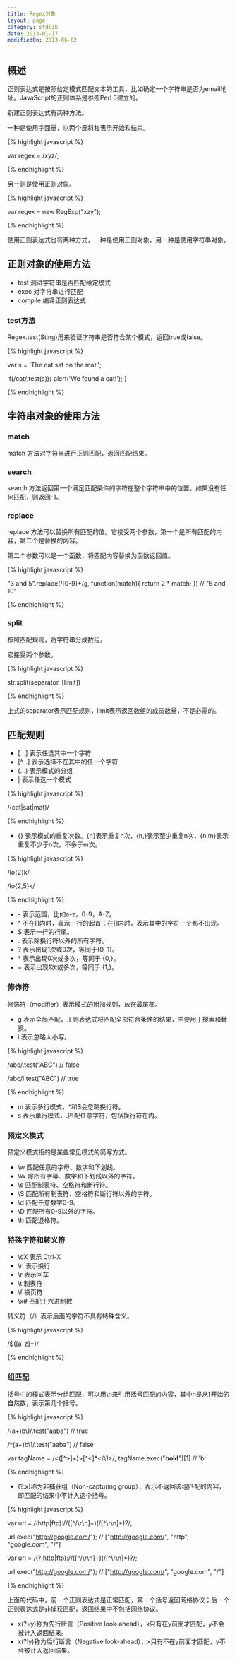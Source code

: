 ```yaml
---
title: Regex对象
layout: page
category: stdlib
date: 2013-01-17
modifiedOn: 2013-06-02
---
```


## 概述

正则表达式是按照给定模式匹配文本的工具，比如确定一个字符串是否为email地址。JavaScript的正则体系是参照Perl 5建立的。

新建正则表达式有两种方法。

一种是使用字面量，以两个反斜杠表示开始和结束。

{% highlight javascript %}

var regex = /xyz/;

{% endhighlight %}

另一则是使用正则对象。

{% highlight javascript %}

var regex = new RegExp("xzy");

{% endhighlight %}

使用正则表达式也有两种方式，一种是使用正则对象，另一种是使用字符串对象。

## 正则对象的使用方法

- test 测试字符串是否匹配给定模式
- exec 对字符串进行匹配
- compile 编译正则表达式

### test方法

Regex.test(Sting)用来验证字符串是否符合某个模式，返回true或false。

{% highlight javascript %}

var s = 'The cat sat on the mat.';

if(/cat/.test(s)){
    alert('We found a cat!');
} 

{% endhighlight %}

## 字符串对象的使用方法

### match

match 方法对字符串进行正则匹配，返回匹配结果。

### search

search 方法返回第一个满足匹配条件的字符在整个字符串中的位置。如果没有任何匹配，则返回-1。

### replace

replace 方法可以替换所有匹配的值。它接受两个参数，第一个是所有匹配的内容，第二个是替换的内容。

第二个参数可以是一个函数，将匹配内容替换为函数返回值。

{% highlight javascript %}

"3 and 5".replace(/[0-9]+/g, function(match){
			return 2 * match; })
// "6 and 10"

{% endhighlight %}

### split

按照匹配规则，将字符串分成数组。

它接受两个参数。

{% highlight javascript %}

str.split(separator, [limit])

{% endhighlight %}

上式的separator表示匹配规则，limit表示返回数组的成员数量，不是必需的。

## 匹配规则

- [...] 表示任选其中一个字符
- [\^...] 表示选择不在其中的任一个字符
- (...) 表示模式的分组
- | 表示任选一个模式

{% highlight javascript %}

/(cat|sat|mat)/

{% endhighlight %}

- {} 表示模式的重复次数。{n}表示重复n次，{n,}表示至少重复n次，{n,m}表示重复不少于n次，不多于m次。

{% highlight javascript %}

/lo{2}k/

/lo{2,5}k/

{% endhighlight %}

- \- 表示范围，比如a-z，0-9，A-Z。
- ^ 不在[]内时，表示一行的起首；在[]内时，表示其中的字符一个都不出现。
- $ 表示一行的行尾。
- . 表示除换行符以外的所有字符。
- ? 表示出现1次或0次，等同于{0, 1}。
- \* 表示出现0次或多次，等同于 {0,}。
- \+ 表示出现1次或多次，等同于 {1,}。

### 修饰符

修饰符（modifier）表示模式的附加规则，放在最尾部。

- g 表示全局匹配，正则表达式将匹配全部符合条件的结果，主要用于搜索和替换。
- i 表示忽略大小写。

{% highlight javascript %}

 /abc/.test("ABC")
 // false
 
 /abc/i.test("ABC")
 // true

{% endhighlight %}

- m 表示多行模式，^和$会忽略换行符。
- s 表示单行模式，.匹配任意字符，包括换行符在内。

### 预定义模式

预定义模式指的是某些常见模式的简写方式。

- \w 匹配任意的字母、数字和下划线。
- \W 除所有字幕、数字和下划线以外的字符。
- \s 匹配制表符、空格符和断行符。
- \S 匹配所有制表符、空格符和断行符以外的字符。
- \d 匹配任意数字0-9。
- \D 匹配所有0-9以外的字符。
- \b 匹配退格符。

### 特殊字符和转义符

- \cX 表示 Ctrl-X
- \n 表示换行
- \r 表示回车
- \t 制表符
- \f 换页符
- \x# 匹配十六进制数

转义符（/）表示后面的字符不具有特殊含义。

{% highlight javascript %}

/\$([a-z]+)/

{% endhighlight %}

### 组匹配

括号中的模式表示分组匹配，可以用\n来引用括号匹配的内容，其中n是从1开始的自然数，表示第几个括号。

{% highlight javascript %}

/(a+)b\1/.test("aaba")
//  true

/^(a+)b\1/.test("aaba")
// false

var tagName = /<([^>]+)>[^<]*<\/\1>/;
tagName.exec("<b>bold</b>")[1]
// 'b'

{% endhighlight %}

- (?:x)称为非捕获组（Non-capturing group），表示不返回该组匹配的内容，即匹配的结果中不计入这个括号。

{% highlight javascript %}

var url = /(http|ftp):\/\/([^/\r\n]+)(\/[^\r\n]*)?/;

url.exec("http://google.com/");
// ["http://google.com/", "http", "google.com", "/"]

var url = /(?:http|ftp):\/\/([^/\r\n]+)(\/[^\r\n]*)?/;

url.exec("http://google.com/");
// ["http://google.com/", "google.com", "/"]

{% endhighlight %}

上面的代码中，前一个正则表达式是正常匹配，第一个括号返回网络协议；后一个正则表达式是非捕获匹配，返回结果中不包括网络协议。

- x(?=y)称为先行断言（Positive look-ahead），x只有在y前面才匹配，y不会被计入返回结果。
- x(?!y)称为后行断言（Negative look-ahead），x只有不在y前面才匹配，y不会被计入返回结果。
